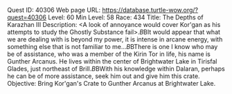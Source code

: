 Quest ID: 40306
Web page URL: https://database.turtle-wow.org/?quest=40306
Level: 60
Min Level: 58
Race: 434
Title: The Depths of Karazhan III
Description: <A look of annoyance would cover Kor'gan as his attempts to study the Ghostly Substance fail>.$B$BIt would appear that what we are dealing with is beyond my power, it is intense in arcane energy, with something else that is not familiar to me...$B$BThere is one I know who may be of assistance, who was a member of the Kirin Tor in life, his name is Gunther Arcanus. He lives within the center of Brightwater Lake in Tirisfal Glades, just northeast of Brill.$B$BWith his knowledge within Dalaran, perhaps he can be of more assistance, seek him out and give him this crate.
Objective: Bring Kor'gan's Crate to Gunther Arcanus at Brightwater Lake.
